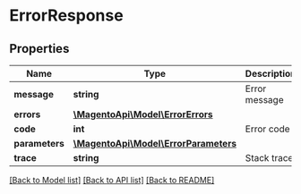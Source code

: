 # ErrorResponse

## Properties
Name | Type | Description | Notes
------------ | ------------- | ------------- | -------------
**message** | **string** | Error message | 
**errors** | [**\MagentoApi\Model\ErrorErrors**](ErrorErrors.md) |  | [optional] 
**code** | **int** | Error code | [optional] 
**parameters** | [**\MagentoApi\Model\ErrorParameters**](ErrorParameters.md) |  | [optional] 
**trace** | **string** | Stack trace | [optional] 

[[Back to Model list]](../../README.md#documentation-for-models) [[Back to API list]](../../README.md#documentation-for-api-endpoints) [[Back to README]](../../README.md)


